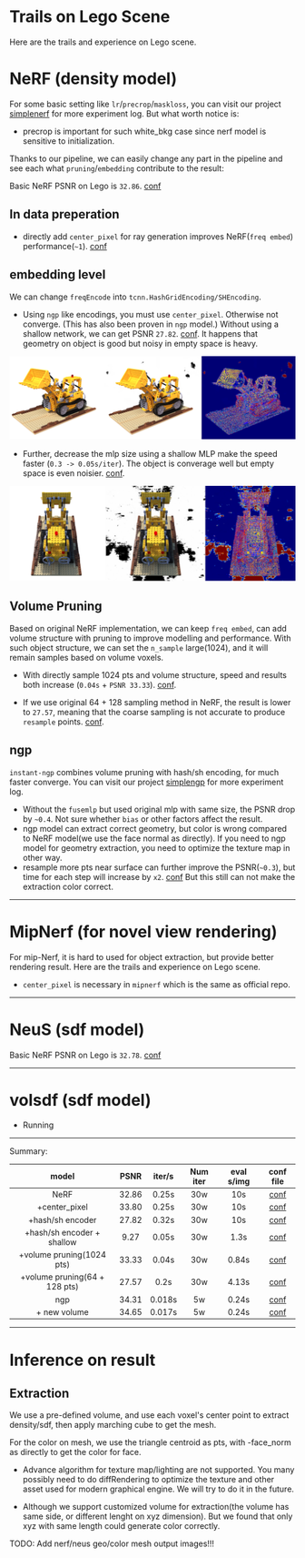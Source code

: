 # Trails on Lego Scene
Here are the trails and experience on Lego scene.


# NeRF (density model)

For some basic setting like `lr`/`precrop`/`maskloss`, you can visit our project [simplenerf](http://github.com/TencentARC/simplenerf) for more experiment log.
But what worth notice is:
- precrop is important for such white_bkg case since nerf model is sensitive to initialization.

Thanks to our pipeline, we can easily change any part in the pipeline and see each what `pruning`/`embedding` contribute to the result:

Basic NeRF PSNR on Lego is `32.86`. [conf](../configs/expr/NeRF/lego/nerf_lego_nerf.yaml)

## In data preperation
- directly add `center_pixel` for ray generation improves NeRF(`freq embed`) performance(`~1`).  [conf](../configs/expr/NeRF/lego/trails/nerf_lego_nerf_centerpixel.yaml)

## embedding level
We can change `freqEncode` into `tcnn.HashGridEncoding/SHEncoding`.

- Using `ngp` like encodings, you must use `center_pixel`. Otherwise not converge. (This has also been proven in `ngp` model.)
Without using a shallow network, we can get PSNR `27.82`. [conf](../configs/expr/NeRF/lego/trails/nerf_lego_nerf_ngpembed_centerpixel_trunc.yaml).
It happens that geometry on object is good but noisy in empty space is heavy.

![nerf_ngpembed](../assets/expr/nerf_ngpembed.png)

- Further, decrease the mlp size using a shallow MLP make the speed faster (`0.3 -> 0.05s/iter`). The object is converage well but empty space is even noisier.
[conf](../configs/expr/NeRF/lego/trails/nerf_lego_nerf_ngpembed_centerpixel_shallow_trunc.yaml).

![nerf_ngpembed_shallow](../assets/expr/nerf_ngpembed_shallow.png)

## Volume Pruning
Based on original NeRF implementation, we can keep `freq embed`, can add volume structure with pruning to improve modelling and performance.
With such object structure, we can set the `n_sample` large(1024), and it will remain samples based on volume voxels.

- With directly sample 1024 pts and volume structure, speed and results both increase (`0.04s` + `PSNR 33.33`). [conf](../configs/expr/NeRF/lego/trails/nerf_lego_nerf_volumeprune_moresample_noimportance.yaml).

- If we use original 64 + 128 sampling method in NeRF, the result is lower to `27.57`, meaning that the coarse sampling is not accurate to produce `resample` points. [conf](../configs/expr/NeRF/lego/trails/nerf_lego_nerf_volumeprune.yaml).

## ngp
`instant-ngp` combines volume pruning with hash/sh encoding, for much faster converge.
You can visit our project [simplengp](http://github.com/TencentARC/simplengp) for more experiment log.

- Without the `fusemlp` but used original mlp with same size, the PSNR drop by `~0.4`. Not sure whether `bias` or other factors affect the result.
- ngp model can extract correct geometry, but color is wrong compared to NeRF model(we use the face normal as directly). If you need to ngp model for
geometry extraction, you need to optimize the texture map in other way.
- resample more pts near surface can further improve the PSNR(`~0.3`), but time for each step will increase by `x2`. [conf](../configs/expr/NeRF/lego/trails/nerf_lego_nerf_ngp_resample.yaml)
But this still can not make the extraction color correct.


------------------------------------------------------------------------------------------------------------



# MipNerf (for novel view rendering)
For mip-Nerf, it is hard to used for object extraction, but provide better rendering result.
Here are the trails and experience on Lego scene.

- `center_pixel` is necessary in `mipnerf` which is the same as official repo.


------------------------------------------------------------------------------------------------------------



# NeuS (sdf model)

Basic NeRF PSNR on Lego is `32.78`. [conf](../configs/expr/NeRF/lego/nerf_lego_nerf.yaml)

------------------------------------------------------------------------------------------------------------


# volsdf (sdf model)

- Running


------------------------------------------------------------------------------------------------------------
Summary:

|          model            | PSNR  |  iter/s | Num iter | eval s/img | conf file|
|:-------------------------:|:-----:|:-------:|:--------:|:----------:|:--------:|
| NeRF                      | 32.86 | 0.25s   |  30w     | 10s        | [conf](../configs/expr/NeRF/lego/nerf_lego_nerf.yaml) |
|+center_pixel              | 33.80 | 0.25s   |  30w     | 10s        | [conf](../configs/expr/NeRF/lego/trails/nerf_lego_nerf_centerpixel.yaml)
|  +hash/sh encoder           | 27.82 | 0.32s   |  30w     | 10s        | [conf](../configs/expr/NeRF/lego/trails/nerf_lego_nerf_ngpembed_centerpixel_trunc.yaml)
|  +hash/sh encoder + shallow | 9.27 | 0.05s   |  30w     | 1.3s       | [conf](../configs/expr/NeRF/lego/trails/nerf_lego_nerf_ngpembed_centerpixel_shallow_trunc.yaml)
|+volume pruning(1024 pts)  | 33.33 | 0.04s   |  30w     | 0.84s      | [conf](../configs/expr/NeRF/lego/trails/nerf_lego_nerf_volumeprune_moresample_noimportance.yaml)
|+volume pruning(64 + 128 pts)  | 27.57 | 0.2s   |  30w     | 4.13s      | [conf](../configs/expr/NeRF/lego/trails/nerf_lego_nerf_volumeprune.yaml)
| ngp                       | 34.31 | 0.018s   |  5w      | 0.24s     | [conf](../configs/expr/NeRF/lego/nerf_lego_nerf_ngp.yaml)
|    + new volume           | 34.65 | 0.017s   |  5w      | 0.24s     | [conf](../configs/expr/NeRF/lego/trails/nerf_lego_nerf_ngp_newvolume.yaml)



------------------------------------------------------------------------------------------------------------

# Inference on result

## Extraction
We use a pre-defined volume, and use each voxel's center point to extract density/sdf, then apply marching cube
to get the mesh.

For the color on mesh, we use the triangle centroid as pts, with -face_norm as directly to get the color for face.

- Advance algorithm for texture map/lighting are not supported. You many possibly need to do diffRendering to optimize
the texture and other asset used for modern graphical engine. We will try to do it in the future.

- Although we support customized volume for extraction(the volume has same side, or different lenght on xyz dimension).
But we found that only xyz with same length could generate color correctly.

TODO: Add nerf/neus geo/color mesh output images!!!
